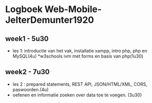 # Logboek Web-Mobile-JelterDemunter1920
## week1 - 5u30
* les 1: introductie van het vak, installatie xampp, intro php, php en MySQL(4u)
*w3schools ivm met forms en basis van php(1u30)

## week2 - 7u30
* les 2 : prepared statements, REST API, JSON/HTML/XML, CORS, paswoorden.(4u)
* oefenen en informatie zoeken over data toe te voegen. (3u30)
